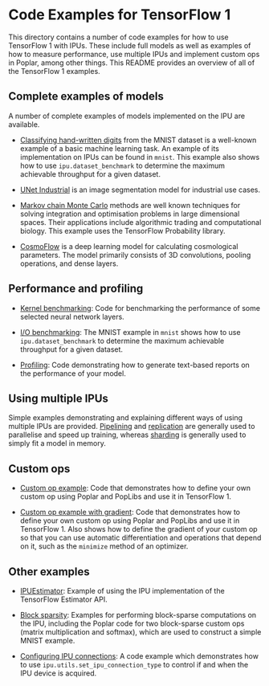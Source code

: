 # Code Examples for TensorFlow 1

This directory contains a number of code examples for how to use TensorFlow 1 with IPUs. These include full models as well as examples of how to measure performance, use multiple IPUs and implement custom ops in Poplar, among other things. This README provides an overview of all of the TensorFlow 1 examples.


## Complete examples of models

A number of complete examples of models implemented on the IPU are available.
 
- [Classifying hand-written digits](mnist) from the MNIST dataset is a well-known example of a basic machine learning task. An example of its implementation on IPUs can be found in `mnist`. This example also shows how to use `ipu.dataset_benchmark` to determine the maximum achievable throughput for a given dataset.

- [UNet Industrial](unet_industrial) is an image segmentation model for industrial use cases.

- [Markov chain Monte Carlo](mcmc) methods are well known techniques for solving integration and optimisation problems in large dimensional spaces. Their applications include algorithmic trading and computational biology. This example uses the TensorFlow Probability library.

- [CosmoFlow](cosmoflow) is a deep learning model for calculating cosmological parameters. The model primarily consists of 3D convolutions, pooling operations, and dense layers.


## Performance and profiling

- [Kernel benchmarking](kernel_benchmarks): Code for benchmarking the performance of some selected neural network layers.

- [I/O benchmarking](mnist): The MNIST example in `mnist` shows how to use `ipu.dataset_benchmark` to determine the maximum achievable throughput for a given dataset.

- [Profiling](report_generation): Code demonstrating how to generate text-based reports on the performance of your model.


## Using multiple IPUs

Simple examples demonstrating and explaining different ways of using multiple IPUs are provided. [Pipelining](pipelining) and [replication](replication) are generally used to parallelise and speed up training, whereas [sharding](sharding) is generally used to simply fit a model in memory.


## Custom ops

- [Custom op example](custom_op): Code that demonstrates how to define your own custom op using Poplar and PopLibs and use it in TensorFlow 1.

- [Custom op example with gradient](custom_gradient): Code that demonstrates how to define your own custom op using Poplar and PopLibs and use it in TensorFlow 1. Also shows how to define the gradient of your custom op so that you can use automatic differentiation and operations that depend on it, such as the `minimize` method of an optimizer.


## Other examples

- [IPUEstimator](ipuestimator): Example of using the IPU implementation of the TensorFlow Estimator API.

- [Block sparsity](block_sparse): Examples for performing block-sparse computations on the IPU, including the Poplar code for two block-sparse custom ops (matrix multiplication and softmax), which are used to construct a simple MNIST example.

- [Configuring IPU connections](connection_type): A code example which demonstrates how to use `ipu.utils.set_ipu_connection_type` to control if and when the IPU device is acquired.
